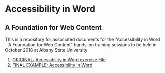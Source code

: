 # Accessibility in Word
## A Foundation for Web Content
This is a repository for associated documents for the "Accessibility in Word - A Foundation for Web Content" hands-on training sessions to be held in October 2018 at Albany State University

1. [ORIGINAL: Accessibility in Word exercise File](../../raw/master/docs/Accessibility-in-Word-ORIGINAL.docx)
2. [FINAL EXAMPLE: Accessibility in Word](../../raw/master/docs/Accessibility-in-Word-FINAL.docx)
